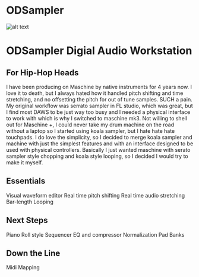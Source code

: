 # ODSampler
![alt text](https://i.imgur.com/Nv8HpsC.gif "ODSAMPLER gif")
# ODSampler Digial Audio Workstation
## For Hip-Hop Heads
I have been producing on Maschine by native instruments for 4 years now. I love it to death, but I always hated how it handled pitch shifting and time stretching, and no offsetting the pitch for out of tune samples. SUCH a pain. My original workflow was serrato sampler in FL studio, which was great, but I find most DAWS to be just way too busy and I needed a physical interface to work with which is why I switched to maschine mk3. Not willing to shell out for Maschine +, I could never take my drum machine on the road without a laptop so I started using koala sampler, but I hate hate hate touchpads. I do love the simplicity, so I decided to merge koala sampler and machine with just the simplest features and with an interface designed to be used with physical controllers. Basically I just wanted maschine with serato sampler style chopping and koala style looping, so I decided I would try to make it myself. 

## Essentials
Visual waveform editor
Real time pitch shifting
Real time audio stretching
Bar-length Looping

## Next Steps
Piano Roll style Sequencer
EQ and compressor 
Normalization
Pad Banks

## Down the Line
Midi Mapping 

